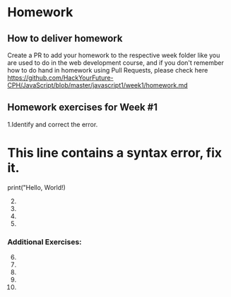 # Homework

## How to deliver homework 
Create a PR to add your homework to the respective week folder like you are used to do in the web development course, and if you don't remember how to do hand in homework using Pull Requests, please check here https://github.com/HackYourFuture-CPH/JavaScript/blob/master/javascript1/week1/homework.md


## Homework exercises for Week #1 

1.Identify and correct the error. 
# This line contains a syntax error, fix it.
print("Hello, World!)


2. 
3. 
4. 
5. 
       
### Additional Exercises:

6. 
7. 
8. 
9.
10.
